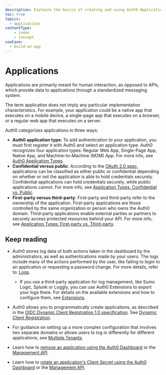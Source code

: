 ```yaml
---
description: Explains the basics of creating and using Auth0 Applications.
toc: true
topics:
  - applications
contentType: 
    - index
    - concept
useCase:
  - build-an-app
---
```

# Applications

Applications are primarily meant for human interaction, as opposed to APIs, which provide data to applications through a standardized messaging system.

The term application does not imply any particular implementation characteristics. For example, your application could be a native app that executes on a mobile device, a single-page app that executes on a browser, or a regular web app that executes on a server.

Auth0 categorizes applications in three ways:


* **Auth0 application type**: To add authentication to your application, you must first register it with Auth0 and select an application type. Auth0 recognizes four application types: Regular Web App, Single-Page App, Native App, and Machine-to-Machine (M2M) App. For more info, see [Auth0 Application Types](/applications/concepts/app-types-auth0).
* **Confidential versus public**: According to the [OAuth 2.0 spec](https://tools.ietf.org/html/rfc6749#section-2.1), applications can be classified as either public or confidential depending on whether or not the application is able to hold credentials securely. Confidential applications can hold credentials securely, while public applications cannot. For more info, see [Application Types: Confidential vs. Public](/applications/concepts/app-types-confidential-public).
* **First-party versus third-party**: First-party and third-party refer to the ownership of the application. First-party applications are those controlled by the same organization or person who owns the Auth0 domain. Third-party applications enable external parties or partners to securely access protected resources behind your API. For more info, see [Application Types: First-party vs. Third-party](/applications/concepts/app-types-first-third-party).

  
## Keep reading

* Auth0 stores log data of both actions taken in the dashboard by the administrators, as well as authentications made by your users. The logs include many of the actions performed by the user, like failing to login to an application or requesting a password change. For more details, refer to: [Logs](/logs).

  * If you use a third-party application for log management, like Sumo Logic, Splunk or Loggly, you can use Auth0 Extensions to export your logs there. For details on the available extensions and how to configure them, see [Extensions](/extensions).

* Auth0 allows you to programmatically create applications, as described in the [OIDC Dynamic Client Registration 1.0 specification](https://openid.net/specs/openid-connect-registration-1_0.html). See [Dynamic Client Registration](/api-auth/dynamic-client-registration).

* For guidance on setting up a more complex configuration that involves two separate domains or allows users to log in differently for different applications, see [Multiple Tenants](/applications/concepts/multiple-tenants).

* Learn how to [remove an application using the Auth0 Dashboard](/applications/guides/remove-application-dashboard) or the [Management API](/applications/guides/remove-application-mgmt-api).

* Learn how to [rotate an application's Client Secret using the Auth0 Dashboard](/applications/guides/rotate-client-secret-dashboard) or the [Management API](/applications/guides/rotate-client-secret-mgmt-api).
